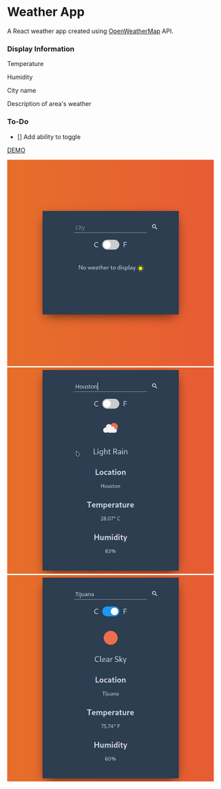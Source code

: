 # Weather App

A React weather app created using [OpenWeatherMap](https://openweathermap.org/) API.

### Display Information

Temperature

Humidity

City name

Description of area's weather

### To-Do

- [] Add ability to toggle

[DEMO](https://frosty-borg-2ef04d.netlify.app/)

<img src="./weather-app-demo-img/empty-demo.png" width="480" height="480">
<img src="./weather-app-demo-img/api-call.png" width="480" height="480">
<img src="./weather-app-demo-img/api-call-faren.png" width="480" height="480">
